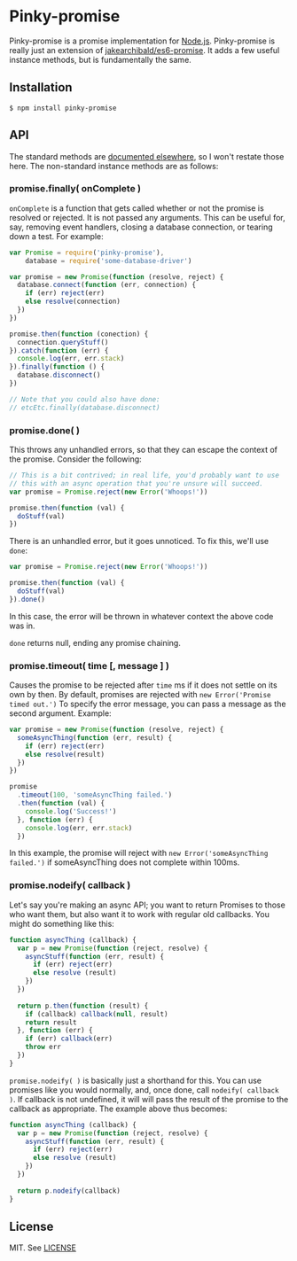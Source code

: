 # Pinky-promise

Pinky-promise is a promise implementation for [Node.js](http://nodejs.org/). Pinky-promise is really just an extension of [jakearchibald/es6-promise](https://github.com/jakearchibald/es6-promise). It adds a few useful instance methods, but is fundamentally the same.

## Installation

```
$ npm install pinky-promise
```

## API

The standard methods are [documented elsewhere](http://www.html5rocks.com/en/tutorials/es6/promises/#toc-api), so I won't restate those here. The non-standard instance methods are as follows:

### promise.finally( onComplete )

```onComplete``` is a function that gets called whether or not the promise is resolved or rejected. It is not passed any arguments. This can be useful for, say, removing event handlers, closing a database connection, or tearing down a test. For example:

```javascript
var Promise = require('pinky-promise'),
    database = require('some-database-driver')

var promise = new Promise(function (resolve, reject) {
  database.connect(function (err, connection) {
    if (err) reject(err)
    else resolve(connection)
  })
})

promise.then(function (conection) {
  connection.queryStuff()
}).catch(function (err) {
  console.log(err, err.stack)
}).finally(function () {
  database.disconnect()
})

// Note that you could also have done:
// etcEtc.finally(database.disconnect)
```

### promise.done( )

This throws any unhandled errors, so that they can escape the context of the promise. Consider the following:

```javascript
// This is a bit contrived; in real life, you'd probably want to use
// this with an async operation that you're unsure will succeed.
var promise = Promise.reject(new Error('Whoops!'))

promise.then(function (val) {
  doStuff(val)
})
```

There is an unhandled error, but it goes unnoticed. To fix this, we'll use ```done```:

```javascript
var promise = Promise.reject(new Error('Whoops!'))

promise.then(function (val) {
  doStuff(val)
}).done()
```

In this case, the error will be thrown in whatever context the above code was in.

```done``` returns null, ending any promise chaining.

### promise.timeout( time [, message ] )

Causes the promise to be rejected after ```time``` ms if it does not settle on its own by then. By default, promises are rejected with ```new Error('Promise timed out.')``` To specify the error message, you can pass a message as the second argument. Example:

```javascript
var promise = new Promise(function (resolve, reject) {
  someAsyncThing(function (err, result) {
    if (err) reject(err)
    else resolve(result)
  })
})

promise
  .timeout(100, 'someAsyncThing failed.')
  .then(function (val) {
    console.log('Success!')
  }, function (err) {
    console.log(err, err.stack)
  })
```

In this example, the promise will reject with ```new Error('someAsyncThing failed.')``` if someAsyncThing does not complete within 100ms.

### promise.nodeify( callback )

Let's say you're making an async API; you want to return Promises to those who want them, but also want it to work with regular old callbacks. You might do something like this:

```javascript
function asyncThing (callback) {
  var p = new Promise(function (reject, resolve) {
    asyncStuff(function (err, result) {
      if (err) reject(err)
      else resolve (result)
    })
  })
  
  return p.then(function (result) {
    if (callback) callback(null, result)
    return result
  }, function (err) {
    if (err) callback(err)
    throw err
  })
}
```

```promise.nodeify( )``` is basically just a shorthand for this. You can use promises like you would normally, and, once done, call ```nodeify( callback )```. If callback is not undefined, it will will pass the result of the promise to the callback as appropriate. The example above thus becomes:

```javascript
function asyncThing (callback) {
  var p = new Promise(function (reject, resolve) {
    asyncStuff(function (err, result) {
      if (err) reject(err)
      else resolve (result)
    })
  })
  
  return p.nodeify(callback)
}
```

## License

MIT. See [LICENSE](https://github.com/lucthev/pinky-promise/blob/master/LICENSE.txt)